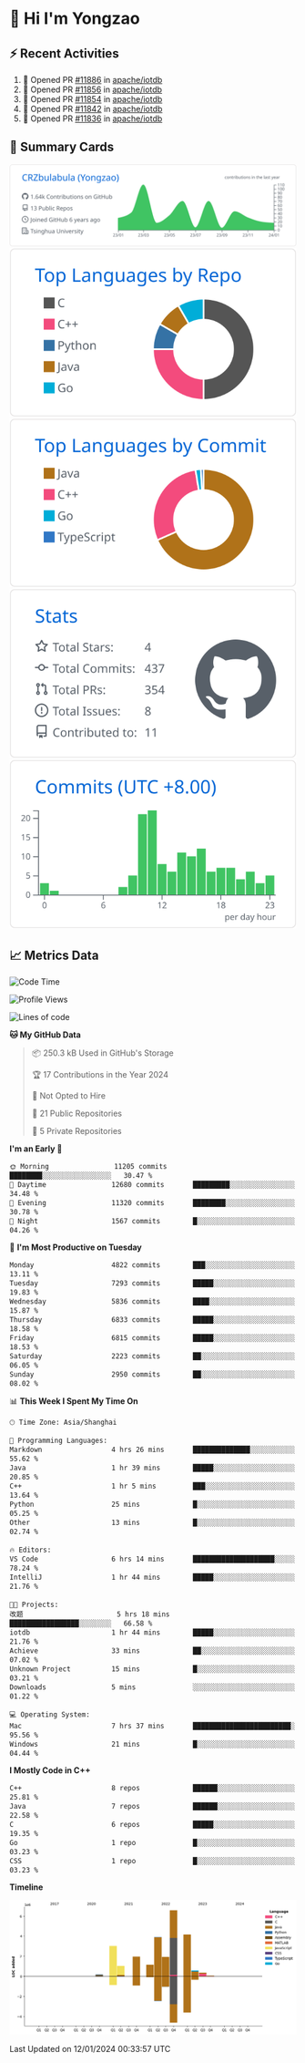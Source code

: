 # 👋 Hi I'm Yongzao

## ⚡ Recent Activities
<!--START_SECTION:activity-->
1. 💪 Opened PR [#11886](https://github.com/apache/iotdb/pull/11886) in [apache/iotdb](https://github.com/apache/iotdb)
2. 💪 Opened PR [#11856](https://github.com/apache/iotdb/pull/11856) in [apache/iotdb](https://github.com/apache/iotdb)
3. 💪 Opened PR [#11854](https://github.com/apache/iotdb/pull/11854) in [apache/iotdb](https://github.com/apache/iotdb)
4. 💪 Opened PR [#11842](https://github.com/apache/iotdb/pull/11842) in [apache/iotdb](https://github.com/apache/iotdb)
5. 💪 Opened PR [#11836](https://github.com/apache/iotdb/pull/11836) in [apache/iotdb](https://github.com/apache/iotdb)
<!--END_SECTION:activity-->

## 🎑 Summary Cards

[![](https://raw.githubusercontent.com/CRZbulabula/CRZbulabula/main/profile-summary-card-output/github/0-profile-details.svg)](https://github.com/vn7n24fzkq/github-profile-summary-cards)
[![](https://raw.githubusercontent.com/CRZbulabula/CRZbulabula/main/profile-summary-card-output/github/1-repos-per-language.svg)](https://github.com/vn7n24fzkq/github-profile-summary-cards) [![](https://raw.githubusercontent.com/CRZbulabula/CRZbulabula/main/profile-summary-card-output/github/2-most-commit-language.svg)](https://github.com/vn7n24fzkq/github-profile-summary-cards)
[![](https://raw.githubusercontent.com/CRZbulabula/CRZbulabula/main/profile-summary-card-output/github/3-stats.svg)](https://github.com/vn7n24fzkq/github-profile-summary-cards) [![](https://raw.githubusercontent.com/CRZbulabula/CRZbulabula/main/profile-summary-card-output/github/4-productive-time.svg)](https://github.com/vn7n24fzkq/github-profile-summary-cards)

## 📈 Metrics Data

<!--START_SECTION:waka-->
![Code Time](http://img.shields.io/badge/Code%20Time-539%20hrs%208%20mins-blue)

![Profile Views](http://img.shields.io/badge/Profile%20Views-0-blue)

![Lines of code](https://img.shields.io/badge/From%20Hello%20World%20I%27ve%20Written-24.9%20million%20lines%20of%20code-blue)

**🐱 My GitHub Data** 

> 📦 250.3 kB Used in GitHub's Storage 
 > 
> 🏆 17 Contributions in the Year 2024
 > 
> 🚫 Not Opted to Hire
 > 
> 📜 21 Public Repositories 
 > 
> 🔑 5 Private Repositories 
 > 
**I'm an Early 🐤** 

```text
🌞 Morning                11205 commits       ████████░░░░░░░░░░░░░░░░░   30.47 % 
🌆 Daytime                12680 commits       █████████░░░░░░░░░░░░░░░░   34.48 % 
🌃 Evening                11320 commits       ████████░░░░░░░░░░░░░░░░░   30.78 % 
🌙 Night                  1567 commits        █░░░░░░░░░░░░░░░░░░░░░░░░   04.26 % 
```
📅 **I'm Most Productive on Tuesday** 

```text
Monday                   4822 commits        ███░░░░░░░░░░░░░░░░░░░░░░   13.11 % 
Tuesday                  7293 commits        █████░░░░░░░░░░░░░░░░░░░░   19.83 % 
Wednesday                5836 commits        ████░░░░░░░░░░░░░░░░░░░░░   15.87 % 
Thursday                 6833 commits        █████░░░░░░░░░░░░░░░░░░░░   18.58 % 
Friday                   6815 commits        █████░░░░░░░░░░░░░░░░░░░░   18.53 % 
Saturday                 2223 commits        ██░░░░░░░░░░░░░░░░░░░░░░░   06.05 % 
Sunday                   2950 commits        ██░░░░░░░░░░░░░░░░░░░░░░░   08.02 % 
```


📊 **This Week I Spent My Time On** 

```text
🕑︎ Time Zone: Asia/Shanghai

💬 Programming Languages: 
Markdown                 4 hrs 26 mins       ██████████████░░░░░░░░░░░   55.62 % 
Java                     1 hr 39 mins        █████░░░░░░░░░░░░░░░░░░░░   20.85 % 
C++                      1 hr 5 mins         ███░░░░░░░░░░░░░░░░░░░░░░   13.64 % 
Python                   25 mins             █░░░░░░░░░░░░░░░░░░░░░░░░   05.25 % 
Other                    13 mins             █░░░░░░░░░░░░░░░░░░░░░░░░   02.74 % 

🔥 Editors: 
VS Code                  6 hrs 14 mins       ████████████████████░░░░░   78.24 % 
IntelliJ                 1 hr 44 mins        █████░░░░░░░░░░░░░░░░░░░░   21.76 % 

🐱‍💻 Projects: 
改题                       5 hrs 18 mins       █████████████████░░░░░░░░   66.58 % 
iotdb                    1 hr 44 mins        █████░░░░░░░░░░░░░░░░░░░░   21.76 % 
Achieve                  33 mins             ██░░░░░░░░░░░░░░░░░░░░░░░   07.02 % 
Unknown Project          15 mins             █░░░░░░░░░░░░░░░░░░░░░░░░   03.21 % 
Downloads                5 mins              ░░░░░░░░░░░░░░░░░░░░░░░░░   01.22 % 

💻 Operating System: 
Mac                      7 hrs 37 mins       ████████████████████████░   95.56 % 
Windows                  21 mins             █░░░░░░░░░░░░░░░░░░░░░░░░   04.44 % 
```

**I Mostly Code in C++** 

```text
C++                      8 repos             ██████░░░░░░░░░░░░░░░░░░░   25.81 % 
Java                     7 repos             ██████░░░░░░░░░░░░░░░░░░░   22.58 % 
C                        6 repos             █████░░░░░░░░░░░░░░░░░░░░   19.35 % 
Go                       1 repo              █░░░░░░░░░░░░░░░░░░░░░░░░   03.23 % 
CSS                      1 repo              █░░░░░░░░░░░░░░░░░░░░░░░░   03.23 % 
```



**Timeline**

![Lines of Code chart](https://raw.githubusercontent.com/CRZbulabula/CRZbulabula/main/assets/bar_graph.png)


 Last Updated on 12/01/2024 00:33:57 UTC
<!--END_SECTION:waka-->

